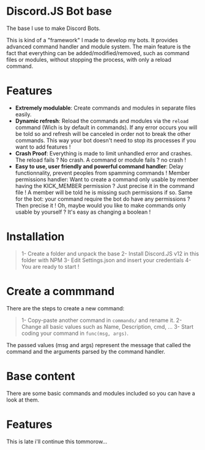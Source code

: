 # Discord.JS Bot base

The base I use to make Discord Bots.

This is kind of a "framework" I made to develop my bots. It provides advanced command handler and module system.
The main feature is the fact that everything can be added/modified/removed, such as command files or modules, without
stopping the process, with only a reload command.


# Features

- **Extremely modulable**: Create commands and modules in separate files easily.
- **Dynamic refresh**: Reload the commands and modules via the `reload` command (Wich is by default in commands). If any error occurs you will be told so and refresh will be canceled in order not to break the other commands. This way your bot doesn't need to stop its processes if you want to add features !
- **Crash Proof**: Everything is made to limit unhandled error and crashes. The reload fails ? No crash. A command or module fails ? no crash !
- **Easy to use, user friendly and powerful command handler**: Delay functionnality, prevent peoples from spamming commands ! Member permissions handler: Want to create a command only usable by member having the KICK_MEMBER permission ? Just precise it in the command file ! A member will be told he is missing such permissions if so. Same for the bot: your command require the bot do have any permissions ? Then precise it ! Oh, maybe would you like to make commands only usable by yourself ? It's easy as changing a boolean !


# Installation

> 1- Create a folder and unpack the base
> 2- Install Discord.JS v12 in this folder with NPM
> 3- Edit Settings.json and insert your credentials
> 4- You are ready to start !



# Create a commmand

There are the steps to create a new command:

> 1- Copy-paste another command in `commands/` and rename it.
> 2- Change all basic values such as Name, Description, cmd, ...
> 3- Start coding your command in `func(msg, args)`.

The passed values (msg and args) represent the message that called the command and the arguments parsed by the command handler.

# Base content

There are some basic commands and modules included so you can have a look at them. 

# Features

This is late i'll continue this tommorow...
